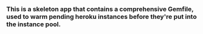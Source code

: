 ### This is a skeleton app that contains a comprehensive Gemfile, used to warm pending heroku instances before they're put into the instance pool.
